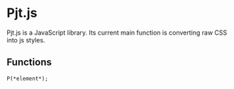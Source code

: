 # Pjt.js
Pjt.js is a JavaScript library.  Its current main function is converting raw CSS into js styles.

## Functions
    
    P(*element*);
    
